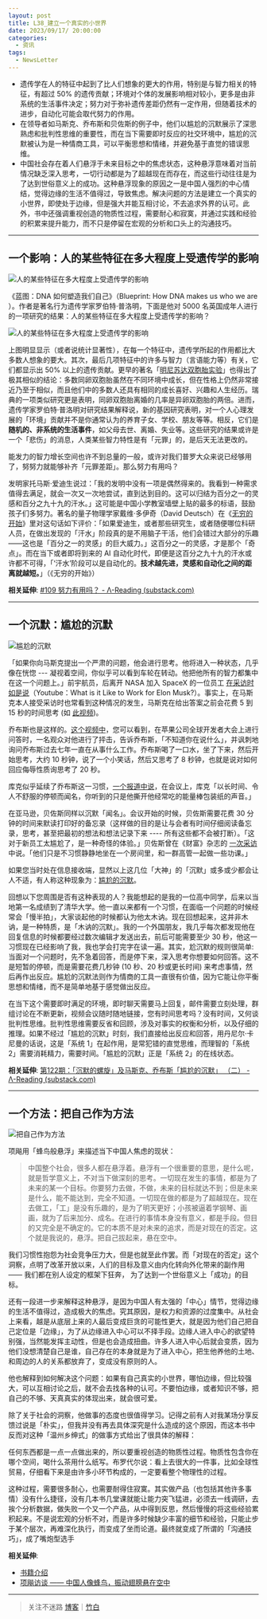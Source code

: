 ```yaml
---
layout: post
title: L38_建立一个真实的小世界
date: 2023/09/17/ 20:00:00
categories:
  - 资讯
tags:
  - NewsLetter
---
```


- 遗传学在人的特征中起到了比人们想象的更大的作用，特别是与智力相关的特征，有超过 50% 的遗传贡献；环境对个体的发展影响相对较小，更多是由非系统的生活事件决定；努力对于弥补遗传差距仍然有一定作用，但随着技术的进步，自动化可能会取代努力的作用。
- 在领导者如马斯克、乔布斯和贝佐斯的例子中，他们以尴尬的沉默展示了深思熟虑和批判性思维的重要性，而在当下需要即时反应的社交环境中，尴尬的沉默被认为是一种情商工具，可以平衡思想和情绪，并避免基于直觉的错误思维。
- 中国社会存在着人们悬浮于未来目标之中的焦虑状态，这种悬浮意味着对当前情况缺乏深入思考，一切行动都是为了超越现在而存在，而这些行动往往是为了达到世俗意义上的成功。这种悬浮现象的原因之一是中国人强烈的中心情结，觉得边缘的生活不值得过，导致焦虑。解决问题的方法是建立一个真实的小世界，即使处于边缘，但是强大并能互相讨论，不去追求外界的认可。此外，书中还强调重视创造的物质性过程，需要耐心和寂寞，并通过实践和经验的积累来提升能力，而不只是停留在宏观的分析和口头上的沟通技巧。

---

## 一个影响：人的某些特征在多大程度上受遗传学的影响

![人的某些特征在多大程度上受遗传学的影响](https://pics.naaln.com/blog/2023-09-28-b8703d.jpeg-basicBlog)

《蓝图：DNA 如何塑造我们自己》（Blueprint: How DNA makes us who we are ）。作者是著名行为遗传学家罗伯特·普洛明，下面是他对 5000 名英国成年人进行的一项研究的结果：人的某些特征在多大程度上受遗传学的影响？

![人的某些特征在多大程度上受遗传学的影响](https://pics.naaln.com/blog/2023-09-28-b26abd.jpeg-basicBlog)

上图明显显示（或者说统计显著性），在每一个特征中，遗传学所起的作用都比大多数人想象的要大。其次，最后几项特征中的许多与智力（言语能力等）有关，它们都显示出 50% 以上的遗传贡献。更早的著名「[明尼苏达双胞胎实验](https://baike.baidu.com/tashuo/browse/content?id=375a76c4ca9a68b9f1b9d1d9)」也得出了极其相似的结论：多数同卵双胞胎虽然在不同环境中成长，但在性格上仍然非常接近乃至于相似，而且他们中的多数人还具有相同的成长喜好、兴趣和人生经历。瑞典的一项类似研究更是表明，同卵双胞胎离婚的几率是异卵双胞胎的两倍。进而，遗传学家罗伯特·普洛明对研究结果解释说，新的基因研究表明，对一个人心理发展的「环境」贡献并不是你通常认为的养育子女、学校、朋友等等。相反，它们是**随机的、非系统的生活事件**，如父母去世、离婚、失业等。这些研究的结果或许是一个「悲伤」的消息，人类某些智力特性是有「元罪」的，是后天无法更改的。

能发力的智力增长空间也许不到总量的一般，或许对我们普罗大众来说已经够用了，努努力就能够补齐「元罪差距」。那么努力有用吗？

发明家托马斯·爱迪生说过：「我的发明中没有一项是偶然得来的。我看到一种需求值得去满足，就会一次又一次地尝试，直到达到目的。这可以归结为百分之一的灵感和百分之九十九的汗水。」这可能是中国小学教室墙壁上贴的最多的标语，鼓励孩子们多努力。著名的量子物理学家戴维·多伊奇（David Deutsch）在《[无穷的开始](https://book.douban.com/subject/26184242//)》里对这句话如下评价：「如果爱迪生，或者那些研究生，或者随便哪位科研人员，在做出发现的「汗水」阶段真的是不用脑子干活，他们会错过大部分的乐趣——这也是「百分之一的灵感」的巨大威力。」这百分之一的灵感，才是那个「奇点」。而在当下或者即将到来的 AI 自动化时代，即便是这百分之九十九的汗水或许都不可得，「‘汗水’阶段可以是自动化的。**技术越先进，灵感和自动化之间的距离就越短。**」（《无穷的开始》）

**相关延伸**:
[#109 努力有用吗？ - Λ-Reading (substack.com)](https://rizime.substack.com/p/109)

---

## 一个沉默：尴尬的沉默

![尴尬的沉默](https://pics.naaln.com/blog/2023-09-28-512f5a.jpg-basicBlog)

「如果你向马斯克提出一个严肃的问题，他会进行思考。他将进入一种状态，几乎像在恍惚 --- 凝视着空间，你似乎可以看到车轮在转动。他把他所有的智力都集中在这一个问题上。」前宇航员，后离开 NASA 加入 SpaceX 的一位员工 [在采访时如是说](https://www.youtube.com/watch?v=GNG6ZzDh9C8)（Youtube：What is it Like to Work for Elon Musk?）。事实上，在马斯克本人接受采访时也常看到这种情况的发生，马斯克在给出答案之前会花费 5 到 15 秒的时间思考 (如 [此视频](https://www.youtube.com/watch?v=lS3nIyetS4I))。

乔布斯也是这样的。[这个视频中](https://www.youtube.com/watch?v=FF-tKLISfPE)，您可以看到，在苹果公司全球开发者大会上进行问答时，一名观众对他进行了抨击，告诉乔布斯，「不知道你在说什么」，并讽刺地询问乔布斯过去七年一直在从事什么工作。乔布斯喝了一口水，坐了下来，然后开始思考，大约 10 秒钟，说了一个小笑话，然后又思考了 8 秒钟，也就是说对如何回应侮辱性质询思考了 20 秒。

库克似乎延续了乔布斯这一习惯，[一个报道中说](https://fortune.com/2008/11/24/apple-the-genius-behind-steve/)，在会议上，库克「以长时间、令人不舒服的停顿而闻名，你听到的只是他撕开他经常吃的能量棒包装纸的声音。」

在亚马逊，贝佐斯同样以沉默「闻名」。会议开始的时候，贝佐斯需要花费 30 分钟的时间来默读打印好的备忘录（这样做的目的是让与会者有时间仔细阅读备忘录，思考，甚至把最初的想法和想法记录下来 ---- 所有这些都不会被打断）。「这对于新员工太尴尬了，是一种奇怪的体验。」贝佐斯曾在《财富》杂志的 [一次采访](https://fortune.com/2012/11/16/amazons-jeff-bezos-the-ultimate-disrupter/) 中说。「他们只是不习惯静静地坐在一个房间里，和一群高管一起做一些功课。」

如果您当时处在信息接收端，显然以上这几位「大神」的「沉默」或多或少都会让人不适，有人称这种现象为：[尴尬的沉默](https://en.wikipedia.org/wiki/Awkward_silence)。

回想以下您周围是否有这种表现的人？我能想起的是我的一位高中同学，后来以当地第一名成绩到了清华大学。他一直以来都有一个习惯，在面临一个问题的时候经常会「慢半拍」，大家谈起他的时候都认为他太木讷。现在回想起来，这并非木讷，是一种特质，是「木讷的沉默」。我的一个外国朋友，我几乎每次都发现他在回复信息的时候都要经过数次编辑才发送出去，前后可能需要至少 30 秒，他这一习惯现在已经影响了我，我也学会打完字在读一遍。其实，尬沉默的规则很简单: 当面对一个问题时，先不急着回答，而是停下来，深入思考你想要如何回答。这不是短暂的停顿，而是需要花费几秒钟 (10 秒、20 秒或更长时间) 来考虑事情，然后再作出反应。尴尬的沉默法则作为情商的工具一直很有价值，因为它能让你平衡思想和情绪，而不是简单地基于感觉做出反应。

在当下这个需要即时满足的环境，即时聊天需要马上回复，邮件需要立刻处理，群组讨论在不断更新，视频会议随时随地链接，您有时间思考吗？没有时间，又何谈批判性思维。批判性思维需要反省和回顾，涉及对事实的权衡和分析，以及仔细的推理。如果不经过「尴尬的沉默」时刻，我们直接给出反应和回答，用丹尼尔·卡尼曼的话说，这是「系统 1」在起作用，是常犯错的直觉思维，而理智的「系统 2」需要消耗精力，需要时间。「尴尬的沉默」正是「系统 2」的在线状态。

**相关延伸**:
[第122期：「沉默的螺旋」及马斯克、乔布斯「尴尬的沉默」 （二） - Λ-Reading (substack.com)](https://rizime.substack.com/p/122)

---

## 一个方法：把自己作为方法

![把自己作为方法](https://pics.naaln.com/blog/2023-09-28-b50743.jpg-basicBlog)

项飚用「蜂鸟般悬浮」来描述当下中国人焦虑的现状：

> 中国整个社会，很多人都在悬浮着。悬浮有一个很重要的意思，是什么呢，就是哲学意义上，不对当下做深刻的思考。一切现在发生的事情，都是为了未来的某一个目标。你要努力去做，不做，未来的目标就达不到；但是未来是什么，能不能达到，完全不知道。一切现在做的都是为了超越现在。现在去做工，「工」是没有乐趣的，是为了明天更好；小孩被逼着学钢琴、画画，就为了后来加分、成名。在进行的事情本身没有意义，都是手段。但目的又完全是不确定的。它的本质不是对未来的追求，而是对现在的否定。这个就是我说的，悬浮。把自己拔起来，悬在空中。

我们习惯性抱怨为社会竞争压力大，但是也就至此作罢。而「对现在的否定」这个洞察，点明了改革开放以来，人们的目标及意义由内化转向外化带来的副作用 —— 我们都在别人设定的框架下狂奔， 为了达到一个世俗意义上「成功」的目标。

还有一段进一步来解释这种悬浮，是因为中国人有太强的「中心」情节，觉得边缘的生活不值得过，造成极大的焦虑。究其原因，是权力和资源的过度集中。从社会上来看，越是从底层上来的人最后变成巨贪的可能性更大，就是因为他们自己把自己定位是「边缘」，为了从边缘进入中心可以不择手段。边缘人进入中心的欲望特别强，当然能发挥主动性，但是也会造成扭曲。许多人进入中心后就会变质，因为他们没想清楚自己是谁，自己存在的本身就是为了进入中心，把生他养他的土地、和周边的人的关系都放弃了，变成没有原则的人。

他也解释到如何解决这个问题：如果有自己真实的小世界，哪怕边缘，但比较强大，可以互相讨论之后，就不会去找各种的认可。不要怕边缘，或者知识不够，把自己的不够、天真真实的体现出来，就会很可爱。

除了关于社会的洞察，他做事的态度也很值得学习。记得之前有人对我某场分享反馈过说是「朴实」，但我并没有再去具体深究是什么造成的这个原因，而这本书中反而对这种「温州乡绅式」的做事方式给出了很具体的解释：

任何东西都是一点一点做出来的，所以要重视创造的物质性过程。物质性包含你在哪个空间，喝什么茶用什么纸写。布罗代尔说：看上去很大的一件事，比如全球性贸易，仔细看下来是由许多小环节构成的，一定要看整个物理性的过程。

这种过程，需要很多耐心，也需要耐得住寂寞。其实做产品（也包括其他许多事情）没有什么捷径，没有几本书几堂课就能让能力突飞猛进，必须去一线调研，去挨个分析数据，做失败一个又一个产品，从中得到反思，然后慢慢的将这些经验累积起来。不是说宏观的分析不对，而是许多时候缺少丰富的细节和经验，只能止步于某个层次，再难深化执行，而变成了坐而论道。最终就变成了所谓的「沟通技巧」，成了嘴炮型选手

**相关延伸**:
- [书籍介绍](https://book.douban.com/subject/35092383/)
- [项飚访谈 —— 中国人像蜂鸟，振动翅膀悬在空中](https://mp.weixin.qq.com/s/6qyZIKDPi-8_UHS8_UroWg)

---

> 关注不迷路 [博客](https://blog.naaln.com/)｜[竹白](https://space.zhubai.love/)
